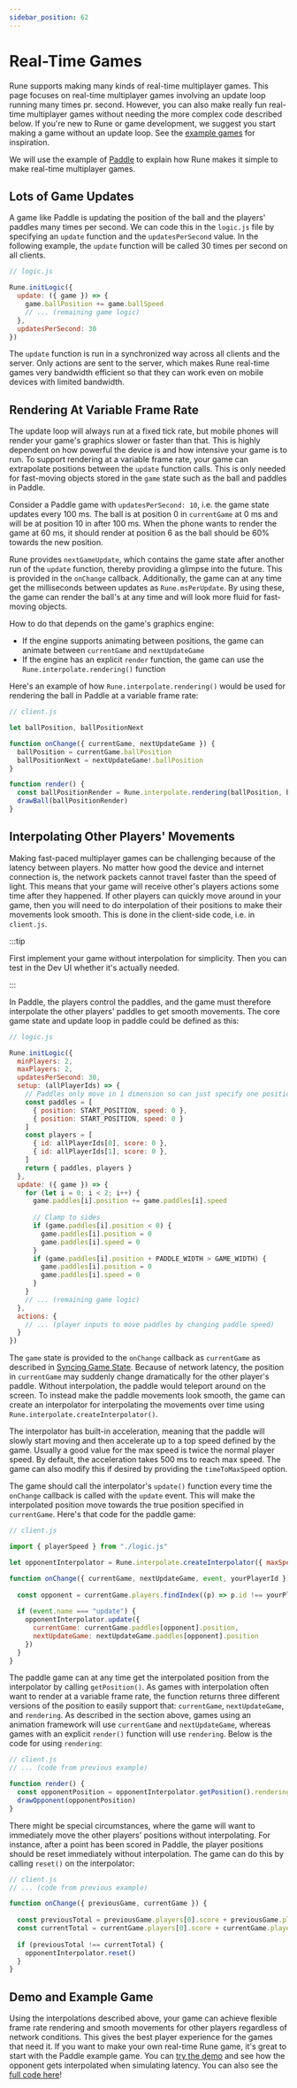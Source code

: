 ```yaml
---
sidebar_position: 62
---
```


# Real-Time Games

Rune supports making many kinds of real-time multiplayer games. This page focuses on real-time multiplayer games involving an update loop running many times pr. second. However, you can also make really fun real-time multiplayer games without needing the more complex code described below. If you're new to Rune or game development, we suggest you start making a game without an update loop. See the [example games](../examples.mdx) for inspiration.

We will use the example of [Paddle](https://github.com/rune/rune-games-sdk/blob/staging/examples/paddle) to explain how Rune makes it simple to make real-time multiplayer games.

## Lots of Game Updates

A game like Paddle is updating the position of the ball and the players' paddles many times per second. We can code this in the `logic.js` file by specifying an `update` function and the `updatesPerSecond` value. In the following example, the `update` function will be called 30 times per second on all clients.

```javascript
// logic.js

Rune.initLogic({
  update: ({ game }) => {
    game.ballPosition += game.ballSpeed
    // ... (remaining game logic)
  },
  updatesPerSecond: 30
})

```

The `update` function is run in a synchronized way across all clients and the server. Only actions are sent to the server, which makes Rune real-time games very bandwidth efficient so that they can work even on mobile devices with limited bandwidth.

## Rendering At Variable Frame Rate

The update loop will always run at a fixed tick rate, but mobile phones will render your game's graphics slower or faster than that. This is highly dependent on how powerful the device is and how intensive your game is to run. To support rendering at a variable frame rate, your game can extrapolate positions between the `update` function calls. This is only needed for fast-moving objects stored in the `game` state such as the ball and paddles in Paddle.

Consider a Paddle game with `updatesPerSecond: 10`, i.e. the game state updates every 100 ms. The ball is at position 0 in `currentGame` at 0 ms and will be at position 10 in after 100 ms. When the phone wants to render the game at 60 ms, it should render at position 6 as the ball should be 60% towards the new position.

Rune provides `nextGameUpdate`, which contains the game state after another run of the `update` function, thereby providing a glimpse into the future. This is provided in the `onChange` callback. Additionally, the game can at any time get the milliseconds between updates as `Rune.msPerUpdate`. By using these, the game can render the ball's at any time and will look more fluid for fast-moving objects.

How to do that depends on the game's graphics engine:
- If the engine supports animating between positions, the game can animate between `currentGame` and `nextUpdateGame`
- If the engine has an explicit `render` function, the game can use the `Rune.interpolate.rendering()` function

Here's an example of how `Rune.interpolate.rendering()` would be used for rendering the ball in Paddle at a variable frame rate: 

```javascript
// client.js

let ballPosition, ballPositionNext

function onChange({ currentGame, nextUpdateGame }) {
  ballPosition = currentGame.ballPosition
  ballPositionNext = nextUpdateGame!.ballPosition
}

function render() {
  const ballPositionRender = Rune.interpolate.rendering(ballPosition, ballPositionNext)
  drawBall(ballPositionRender)
}

```

## Interpolating Other Players' Movements

Making fast-paced multiplayer games can be challenging because of the latency between players. No matter how good the device and internet connection is, the network packets cannot travel faster than the speed of light. This means that your game will receive other's players actions some time after they happened. If other players can quickly move around in your game, then you will need to do interpolation of their positions to make their movements look smooth. This is done in the client-side code, i.e. in `client.js`.

:::tip

First implement your game without interpolation for simplicity. Then you can test in the Dev UI whether it's actually needed.

:::

In Paddle, the players control the paddles, and the game must therefore interpolate the other players' paddles to get smooth movements. The core game state and update loop in paddle could be defined as this:

```javascript
// logic.js

Rune.initLogic({
  minPlayers: 2,
  maxPlayers: 2,
  updatesPerSecond: 30,
  setup: (allPlayerIds) => {
    // Paddles only move in 1 dimension so can just specify one position and speed 
    const paddles = [
      { position: START_POSITION, speed: 0 },
      { position: START_POSITION, speed: 0 }
    ]
    const players = [
      { id: allPlayerIds[0], score: 0 },
      { id: allPlayerIds[1], score: 0 },
    ]
    return { paddles, players }
  },
  update: ({ game }) => {
    for (let i = 0; i < 2; i++) {
      game.paddles[i].position += game.paddles[i].speed
            
      // Clamp to sides
      if (game.paddles[i].position < 0) {
        game.paddles[i].position = 0
        game.paddles[i].speed = 0
      }
      if (game.paddles[i].position + PADDLE_WIDTH > GAME_WIDTH) {
        game.paddles[i].position = 0
        game.paddles[i].speed = 0
      }
    }
    // ... (remaining game logic)
  },
  actions: {
    // ... (player inputs to move paddles by changing paddle speed)
  }
})

```

The `game` state is provided to the `onChange` callback as `currentGame` as described in [Syncing Game State](../how-it-works/syncing-game-state.md). Because of network latency, the position in `currentGame` may suddenly change dramatically for the other player's paddle. Without interpolation, the paddle would teleport around on the screen. To instead make the paddle movements look smooth, the game can create an interpolator for interpolating the movements over time using `Rune.interpolate.createInterpolator()`.

The interpolator has built-in acceleration, meaning that the paddle will slowly start moving and then accelerate up to a top speed defined by the game. Usually a good value for the max speed is twice the normal player speed. By default, the acceleration takes 500 ms to reach max speed. The game can also modify this if desired by providing the `timeToMaxSpeed` option.

The game should call the interpolator's `update()` function every time the `onChange` callback is called with the `update` event. This will make the interpolated position move towards the true position specified in `currentGame`. Here's that code for the paddle game:

```javascript
// client.js

import { playerSpeed } from "./logic.js"

let opponentInterpolator = Rune.interpolate.createInterpolator({ maxSpeed: playerSpeed * 2 })

function onChange({ currentGame, nextUpdateGame, event, yourPlayerId }) {
    
  const opponent = currentGame.players.findIndex((p) => p.id !== yourPlayerId)
   
  if (event.name === "update") {
    opponentInterpolator.update({ 
      currentGame: currentGame.paddles[opponent].position,
      nextUpdateGame: nextUpdateGame.paddles[opponent].position
    })
  }
}

```

The paddle game can at any time get the interpolated position from the interpolator by calling `getPosition()`. As games with interpolation often want to render at a variable frame rate, the function returns three different versions of the position to easily support that: `currentGame`, `nextUpdateGame`, and `rendering`. As described in the section above, games using an animation framework will use `currentGame` and `nextUpdateGame`, whereas games with an explicit `render()` function will use `rendering`. Below is the code for using `rendering`:

```javascript
// client.js
// ... (code from previous example)

function render() {
  const opponentPosition = opponentInterpolator.getPosition().rendering
  drawOpponent(opponentPosition)
}

```

There might be special circumstances, where the game will want to immediately move the other players' positions without interpolating. For instance, after a point has been scored in Paddle, the player positions should be reset immediately without interpolation. The game can do this by calling `reset()` on the interpolator:

```javascript
// client.js
// ... (code from previous example)

function onChange({ previousGame, currentGame }) {
    
  const previousTotal = previousGame.players[0].score + previousGame.players[1].score
  const currentTotal = currentGame.players[0].score + currentGame.players[1].score
    
  if (previousTotal !== currentTotal) {
    opponentInterpolator.reset()
  }
}

```

## Demo and Example Game

Using the interpolations described above, your game can achieve flexible frame rate rendering and smooth movements for other players regardless of network conditions. This gives the best player experience for the games that need it. If you want to make your own real-time Rune game, it's great to start with the Paddle example game. You can [try the demo](/examples/paddle) and see how the opponent gets interpolated when simulating latency. You can also see the [full code here](https://github.com/rune/rune-games-sdk/blob/staging/examples/paddle)!